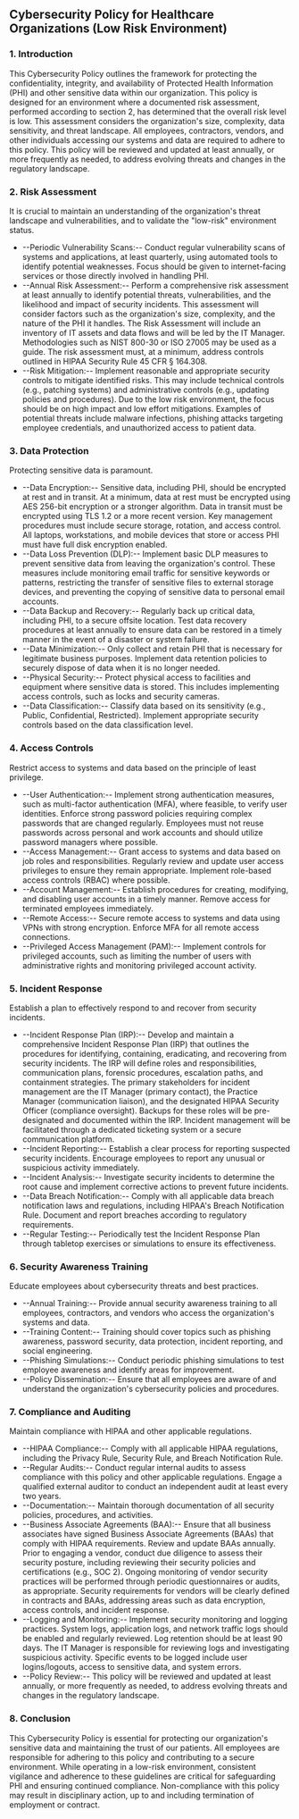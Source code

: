 ## Cybersecurity Policy for Healthcare Organizations (Low Risk Environment)

### 1. Introduction

This Cybersecurity Policy outlines the framework for protecting the confidentiality, integrity, and availability of Protected Health Information (PHI) and other sensitive data within our organization. This policy is designed for an environment where a documented risk assessment, performed according to section 2, has determined that the overall risk level is low. This assessment considers the organization's size, complexity, data sensitivity, and threat landscape. All employees, contractors, vendors, and other individuals accessing our systems and data are required to adhere to this policy. This policy will be reviewed and updated at least annually, or more frequently as needed, to address evolving threats and changes in the regulatory landscape.

### 2. Risk Assessment

It is crucial to maintain an understanding of the organization's threat landscape and vulnerabilities, and to validate the "low-risk" environment status.

-   --Periodic Vulnerability Scans:-- Conduct regular vulnerability scans of systems and applications, at least quarterly, using automated tools to identify potential weaknesses. Focus should be given to internet-facing services or those directly involved in handling PHI.
-   --Annual Risk Assessment:-- Perform a comprehensive risk assessment at least annually to identify potential threats, vulnerabilities, and the likelihood and impact of security incidents. This assessment will consider factors such as the organization's size, complexity, and the nature of the PHI it handles. The Risk Assessment will include an inventory of IT assets and data flows and will be led by the IT Manager. Methodologies such as NIST 800-30 or ISO 27005 may be used as a guide. The risk assessment must, at a minimum, address controls outlined in HIPAA Security Rule 45 CFR § 164.308.
-   --Risk Mitigation:-- Implement reasonable and appropriate security controls to mitigate identified risks. This may include technical controls (e.g., patching systems) and administrative controls (e.g., updating policies and procedures). Due to the low risk environment, the focus should be on high impact and low effort mitigations. Examples of potential threats include malware infections, phishing attacks targeting employee credentials, and unauthorized access to patient data.

### 3. Data Protection

Protecting sensitive data is paramount.

-   --Data Encryption:-- Sensitive data, including PHI, should be encrypted at rest and in transit. At a minimum, data at rest must be encrypted using AES 256-bit encryption or a stronger algorithm. Data in transit must be encrypted using TLS 1.2 or a more recent version. Key management procedures must include secure storage, rotation, and access control. All laptops, workstations, and mobile devices that store or access PHI must have full disk encryption enabled.
-   --Data Loss Prevention (DLP):-- Implement basic DLP measures to prevent sensitive data from leaving the organization's control. These measures include monitoring email traffic for sensitive keywords or patterns, restricting the transfer of sensitive files to external storage devices, and preventing the copying of sensitive data to personal email accounts.
-   --Data Backup and Recovery:-- Regularly back up critical data, including PHI, to a secure offsite location. Test data recovery procedures at least annually to ensure data can be restored in a timely manner in the event of a disaster or system failure.
-   --Data Minimization:-- Only collect and retain PHI that is necessary for legitimate business purposes. Implement data retention policies to securely dispose of data when it is no longer needed.
-   --Physical Security:-- Protect physical access to facilities and equipment where sensitive data is stored. This includes implementing access controls, such as locks and security cameras.
-   --Data Classification:-- Classify data based on its sensitivity (e.g., Public, Confidential, Restricted). Implement appropriate security controls based on the data classification level.

### 4. Access Controls

Restrict access to systems and data based on the principle of least privilege.

-   --User Authentication:-- Implement strong authentication measures, such as multi-factor authentication (MFA), where feasible, to verify user identities. Enforce strong password policies requiring complex passwords that are changed regularly. Employees must not reuse passwords across personal and work accounts and should utilize password managers where possible.
-   --Access Management:-- Grant access to systems and data based on job roles and responsibilities. Regularly review and update user access privileges to ensure they remain appropriate. Implement role-based access controls (RBAC) where possible.
-   --Account Management:-- Establish procedures for creating, modifying, and disabling user accounts in a timely manner. Remove access for terminated employees immediately.
-   --Remote Access:-- Secure remote access to systems and data using VPNs with strong encryption. Enforce MFA for all remote access connections.
-   --Privileged Access Management (PAM):-- Implement controls for privileged accounts, such as limiting the number of users with administrative rights and monitoring privileged account activity.

### 5. Incident Response

Establish a plan to effectively respond to and recover from security incidents.

-   --Incident Response Plan (IRP):-- Develop and maintain a comprehensive Incident Response Plan (IRP) that outlines the procedures for identifying, containing, eradicating, and recovering from security incidents. The IRP will define roles and responsibilities, communication plans, forensic procedures, escalation paths, and containment strategies. The primary stakeholders for incident management are the IT Manager (primary contact), the Practice Manager (communication liaison), and the designated HIPAA Security Officer (compliance oversight). Backups for these roles will be pre-designated and documented within the IRP. Incident management will be facilitated through a dedicated ticketing system or a secure communication platform.
-   --Incident Reporting:-- Establish a clear process for reporting suspected security incidents. Encourage employees to report any unusual or suspicious activity immediately.
-   --Incident Analysis:-- Investigate security incidents to determine the root cause and implement corrective actions to prevent future incidents.
-   --Data Breach Notification:-- Comply with all applicable data breach notification laws and regulations, including HIPAA's Breach Notification Rule. Document and report breaches according to regulatory requirements.
-   --Regular Testing:-- Periodically test the Incident Response Plan through tabletop exercises or simulations to ensure its effectiveness.

### 6. Security Awareness Training

Educate employees about cybersecurity threats and best practices.

-   --Annual Training:-- Provide annual security awareness training to all employees, contractors, and vendors who access the organization's systems and data.
-   --Training Content:-- Training should cover topics such as phishing awareness, password security, data protection, incident reporting, and social engineering.
-   --Phishing Simulations:-- Conduct periodic phishing simulations to test employee awareness and identify areas for improvement.
-   --Policy Dissemination:-- Ensure that all employees are aware of and understand the organization's cybersecurity policies and procedures.

### 7. Compliance and Auditing

Maintain compliance with HIPAA and other applicable regulations.

-   --HIPAA Compliance:-- Comply with all applicable HIPAA regulations, including the Privacy Rule, Security Rule, and Breach Notification Rule.
-   --Regular Audits:-- Conduct regular internal audits to assess compliance with this policy and other applicable regulations. Engage a qualified external auditor to conduct an independent audit at least every two years.
-   --Documentation:-- Maintain thorough documentation of all security policies, procedures, and activities.
-   --Business Associate Agreements (BAA):-- Ensure that all business associates have signed Business Associate Agreements (BAAs) that comply with HIPAA requirements. Review and update BAAs annually. Prior to engaging a vendor, conduct due diligence to assess their security posture, including reviewing their security policies and certifications (e.g., SOC 2). Ongoing monitoring of vendor security practices will be performed through periodic questionnaires or audits, as appropriate. Security requirements for vendors will be clearly defined in contracts and BAAs, addressing areas such as data encryption, access controls, and incident response.
-   --Logging and Monitoring:-- Implement security monitoring and logging practices. System logs, application logs, and network traffic logs should be enabled and regularly reviewed. Log retention should be at least 90 days. The IT Manager is responsible for reviewing logs and investigating suspicious activity. Specific events to be logged include user logins/logouts, access to sensitive data, and system errors.
-   --Policy Review:-- This policy will be reviewed and updated at least annually, or more frequently as needed, to address evolving threats and changes in the regulatory landscape.

### 8. Conclusion

This Cybersecurity Policy is essential for protecting our organization's sensitive data and maintaining the trust of our patients. All employees are responsible for adhering to this policy and contributing to a secure environment. While operating in a low-risk environment, consistent vigilance and adherence to these guidelines are critical for safeguarding PHI and ensuring continued compliance. Non-compliance with this policy may result in disciplinary action, up to and including termination of employment or contract.
